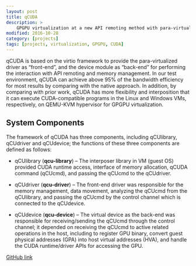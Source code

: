 ```yaml
---
layout: post
title: qCUDA
description: >
    GPGPU virtualization at a new API remoting method with para-virtualization
modified: 2016-10-28
category: [projects]
tags: [projects, virtualization, GPGPU, CUDA]
---
```


qCUDA is based on the virtio framework to provide the para-virtualized driver as “front-end”, and the device module as “back-end” for performing the interaction with API remoting and memory management. In our test environment, qCUDA can achieve above 95% of the bandwidth efficiency for most results by comparing with the native approach. In addition, by comparing with prior work, qCUDA has more flexibility and interposition that it can execute CUDA-compatible programs in the Linux and Windows VMs, respectively, on QEMU-KVM hypervisor for GPGPU virtualization.

## System Components

The framework of qCUDA has three components, including qCUlibrary, qCUdriver and qCUdevice; the functions of these three components are defined as follows:

* qCUlibrary (<b>qcu-library</b>) – The interposer library in VM (guest OS) provided CUDA runtime access, 
interface of memory allocation, qCUDA command (qCUcmd), and passing the qCUcmd to the qCUdriver.

* qCUdriver (<b>qcu-driver</b>) – The front-end driver was responsible for the memory management, data movement, analyzing 
the qCUcmd from the qCUlibrary, and passing the qCUcmd by the control channel which is connected to the qCUdevice.

* qCUdevice (<b>qcu-device</b>) – The virtual device as the back-end was responsible for receiving/sending the qCUcmd through the control channel;
it depended on receiving the qCUcmd to active related operations in the host, including to register GPU binary, 
convert guest physical addresses (GPA) into host virtual addresses (HVA), and handle the CUDA runtime/driver APIs for 
accessing the GPU.


[GitHub link](https://github.com/coldfunction/qCUDA)
